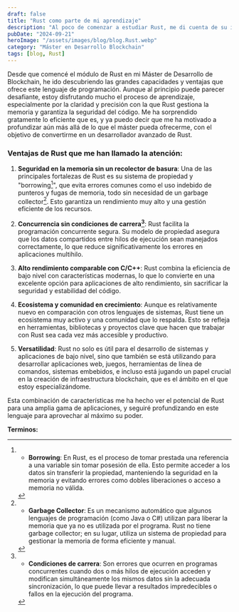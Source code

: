 ```yaml
---
draft: false
title: "Rust como parte de mi aprendizaje"
description: "Al poco de comenzar a estudiar Rust, me di cuenta de su importancia y me surgió la motivación de profundizar en él."
pubDate: "2024-09-21"
heroImage: "/assets/images/blog/blog.Rust.webp"
category: "Máster en Desarrollo Blockchain"
tags: [blog, Rust]
---
```


Desde que comencé el módulo de Rust en mi Máster de Desarrollo de Blockchain, he ido descubriendo las grandes capacidades y ventajas que ofrece este lenguaje de programación. Aunque al principio puede parecer desafiante, estoy disfrutando mucho el proceso de aprendizaje, especialmente por la claridad y precisión con la que Rust gestiona la memoria y garantiza la seguridad del código. Me ha sorprendido gratamente lo eficiente que es, y ya puedo decir que me ha motivado a profundizar aún más allá de lo que el máster pueda ofrecerme, con el objetivo de convertirme en un desarrollador avanzado de Rust.

### Ventajas de Rust que me han llamado la atención:

1. **Seguridad en la memoria sin un recolector de basura**: Una de las principales fortalezas de Rust es su sistema de propiedad y "borrowing[^1]", que evita errores comunes como el uso indebido de punteros y fugas de memoria, todo sin necesidad de un garbage collector[^2]. Esto garantiza un rendimiento muy alto y una gestión eficiente de los recursos.

2. **Concurrencia sin condiciones de carrera[^3]**: Rust facilita la programación concurrente segura. Su modelo de propiedad asegura que los datos compartidos entre hilos de ejecución sean manejados correctamente, lo que reduce significativamente los errores en aplicaciones multihilo.

3. **Alto rendimiento comparable con C/C++**: Rust combina la eficiencia de bajo nivel con características modernas, lo que lo convierte en una excelente opción para aplicaciones de alto rendimiento, sin sacrificar la seguridad y estabilidad del código.

4. **Ecosistema y comunidad en crecimiento**: Aunque es relativamente nuevo en comparación con otros lenguajes de sistemas, Rust tiene un ecosistema muy activo y una comunidad que lo respalda. Esto se refleja en herramientas, bibliotecas y proyectos clave que hacen que trabajar con Rust sea cada vez más accesible y productivo.

5. **Versatilidad**: Rust no solo es útil para el desarrollo de sistemas y aplicaciones de bajo nivel, sino que también se está utilizando para desarrollar aplicaciones web, juegos, herramientas de línea de comandos, sistemas embebidos, e incluso está jugando un papel crucial en la creación de infraestructura blockchain, que es el ámbito en el que estoy especializándome.

Esta combinación de características me ha hecho ver el potencial de Rust para una amplia gama de aplicaciones, y seguiré profundizando en este lenguaje para aprovechar al máximo su poder.



**Terminos:**

[^1]: - **Borrowing**: En Rust, es el proceso de tomar prestada una referencia a una variable sin tomar posesión de ella. Esto permite acceder a los datos sin transferir la propiedad, manteniendo la seguridad en la memoria y evitando errores como dobles liberaciones o acceso a memoria no válida.

[^2]: - **Garbage Collector**: Es un mecanismo automático que algunos lenguajes de programación (como Java o C#) utilizan para liberar la memoria que ya no es utilizada por el programa. Rust no tiene garbage collector; en su lugar, utiliza un sistema de propiedad para gestionar la memoria de forma eficiente y manual.

[^3]: - **Condiciones de carrera**: Son errores que ocurren en programas concurrentes cuando dos o más hilos de ejecución acceden y modifican simultáneamente los mismos datos sin la adecuada sincronización, lo que puede llevar a resultados impredecibles o fallos en la ejecución del programa.